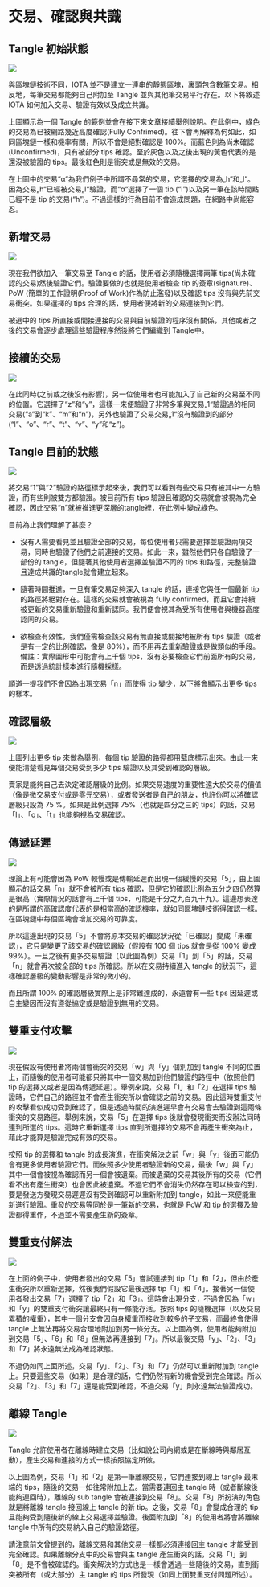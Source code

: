 # 交易、確認與共識

## Tangle 初始狀態
![](https://i.imgur.com/9vEGLwl.png)

與區塊鏈技術不同，IOTA 並不是建立一連串的靜態區塊，裏頭包含數筆交易。相反地，每筆交易都能夠自己附加至 Tangle 並與其他筆交易平行存在。以下將敘述 IOTA 如何加入交易、驗證有效以及成立共識。

上圖顯示為一個 Tangle 的範例並會在接下來文章接續舉例說明。在此例中，綠色的交易為已被網路幾近高度確認(Fully Confrimed)。往下會再解釋為何如此，如同區塊鏈一樣和機率有關，所以不會是絕對確認是 100%。而藍色則為尚未確認(Unconfirmed)，只有被部分 tips 確認。至於灰色以及之後出現的黃色代表的是還沒被驗證的 tips。最後紅色則是衝突或是無效的交易。

在上圖中的交易“α“為我們例子中所謂不尋常的交易，它選擇的交易為„h“和„l“。因為交易„h“已經被交易„l“驗證，而“α“選擇了一個 tip (“l”)以及另一筆在該時間點已經不是 tip 的交易(“h”)。不過這樣的行為目前不會造成問題，在網路中尚能容忍。

## 新增交易
![](https://i.imgur.com/kQqFTVq.png)

現在我們欲加入一筆交易至 Tangle 的話，使用者必須隨機選擇兩筆 tips(尚未確認的交易)然後驗證它們。驗證要做的也就是使用者檢查 tip 的簽章(signature)、PoW (簡單的工作證明(Proof of Work)作為防止濫發)以及確認 tips 沒有與先前交易衝突。如果選擇的 tips 合理的話，使用者便將新的交易連接到它們。

被選中的 tips 所直接或間接連接的交易與目前驗證的程序沒有關係，其他或者之後的交易會逐步處理這些驗證程序然後將它們編織到 Tangle中。

## 接續的交易
![](https://i.imgur.com/8VEqPha.png)

在此同時(之前或之後沒有影響)，另一位使用者也可能加入了自己新的交易至不同的位置。它選擇了“z”和“y”，這樣一來便驗證了非常多筆與交易„1“驗證過的相同交易(“a”到“k”、“m”和“n”)，另外也驗證了交易交易„1“沒有驗證到的部分(“l”、“o”、“r”、“t”、“v”、“y”和“z”)。

## Tangle 目前的狀態
![](https://i.imgur.com/e67yJtL.png)

將交易“1”與“2”驗證的路徑標示起來後，我們可以看到有些交易只有被其中一方驗證，而有些則被雙方都驗證。被目前所有 tips 驗證且確認的交易就會被視為完全確認，因此交易“n”就被推進更深層的tangle裡，在此例中變成綠色。

目前為止我們理解了甚麼？

* 沒有人需要看見並且驗證全部的交易，每位使用者只需要選擇並驗證兩項交易，同時也驗證了他們之前連接的交易。如此一來，雖然他們只各自驗證了一部份的 tangle，但隨著其他使用者選擇並驗證不同的 tips 和路徑，完整驗證且達成共識的tangle就會建立起來。

* 隨著時間推進，一旦有筆交易足夠深入 tangle 的話，連接它與任一個最新 tip 的路徑將絕對存在。這樣的交易就會被視為 fully confirmed，而且它會持續被更新的交易重新驗證和重新認同。我們便會視其為受所有使用者與機器高度認同的交易。

* 欲檢查有效性，我們僅需檢查該交易有無直接或間接地被所有 tips 驗證（或者是有一定的比例確認，像是 80%），而不用再去重新驗證或是做類似的手段。備註：實際圖形中可能會有上千個 tips，沒有必要檢查它們前面所有的交易，而是透過統計樣本進行隨機採樣。

順道一提我們不會因為出現交易「n」而使得 tip 變少，以下將會顯示出更多 tips 的樣本。


## 確認層級
![](https://i.imgur.com/RfFdRnc.png)

上圖列出更多 tip 來做為舉例，每個 tip 驗證的路徑都用藍底標示出來。由此一來便能清楚看見每個交易受到多少 tips 驗證以及其受到確認的層級。

賣家是能夠自己去決定確認層級的比例。如果交易速度的重要性遠大於交易的價值（像是微交易支付或是零元交易），或者發送者是自己的朋友，也許你可以將確認層級只設為 75 %。如果是此例選擇 75%（也就是四分之三的 tips）的話，交易「l」、「o」、「t」也能夠視為交易確認。


## 傳遞延遲
![](https://i.imgur.com/JOwNnTU.png)

理論上有可能會因為 PoW 較慢或是傳輸延遲而出現一個緩慢的交易「5」，由上圖顯示的話交易「n」就不會被所有 tips 確認，但是它的確認比例為五分之四仍然算是很高（實際情況的話會有上千個 tips，可能是千分之九百九十九）。這邊想表達的是所謂的高確認度代表的是相當高的確認機率，就如同區塊鏈技術得確認一樣。在區塊鏈中每個區塊會增加交易的可靠度。

所以這邊出現的交易「5」不會將原本交易的確認狀況從「已確認」變成「未確認」，它只是變更了該交易的確認層級（假設有 100 個 tips 就會是從 100% 變成 99%）。一旦之後有更多交易驗證（以此圖為例）交易「1」到「5」的話，交易「n」就會再次被全部的 tips 所確認。所以在交易持續進入 tangle 的狀況下，這樣確認層級的變動影響是非常的微小的。

而且所謂 100% 的確認層級實際上是非常難達成的，永遠會有一些 tips 因延遲或自主變因而沒有遵從協定或是驗證到無用的交易。

## 雙重支付攻擊
![](https://i.imgur.com/Uel6dLa.png)

現在假設有使用者將兩個會衝突的交易「w」與「y」個別加到 tangle 不同的位置上，而隨後的使用者可能都只將其中一個交易加到他們驗證的路徑中（依照他們 tip 的選擇又或者是因為傳遞延遲）。舉例來說，交易「1」和「2」在選擇 tips 驗證時，它們自己的路徑並不會產生衝突所以會確認之前的交易。因此這時雙重支付的攻擊看似成功受到確認了，但是透過時間的演進遲早會有交易會去驗證到這兩條衝突的交易路徑。舉例來說，交易「5」在選擇 tips 後就會發現衝突而沒辦法同時連到所選的 tips。這時它重新選擇 tips 直到所選擇的交易不會再產生衝突為止，藉此才能算是驗證完成有效的交易。

按照 tip 的選擇和 tangle 的成長演進，在衝突解決之前「w」與「y」後面可能仍會有更多使用者驗證它們。而依照多少使用者驗證新的交易，最後「w」與「y」其中一個會被視為確認而另一個會被遺棄。而被遺棄的交易其後所有的交易（它們看不出有產生衝突）也會因此被遺棄。不過它們不會消失仍然存在可以檢查的到，要是發送方發現交易遲遲沒有受到確認可以重新附加到 tangle，如此一來便能重新進行驗證。重發的交易等同於是一筆新的交易，也就是 PoW 和 tip 的選擇及驗證都得重作，不過並不需要產生新的簽章。

## 雙重支付解法
![](https://i.imgur.com/HTja5Rx.png)

在上面的例子中，使用者發出的交易「5」嘗試連接到 tip「1」和「2」，但由於產生衝突所以重新選擇，然後我們假設它最後選擇 tip「1」和「4」。接著另一個使用者發出交易「7」選擇了 tip「2」和「3」。這時會出現分支，不過會因為「w」和「y」的雙重支付衝突讓最終只有一條能存活。按照 tips 的隨機選擇（以及交易累積的權重），其中一個分支會因自身權重而接收到較多的子交易，而最終會使得 tangle 上無法再將交易合理地附加到另一條分支。以上圖為例，使用者能夠附加到交易「5」、「6」和「8」但無法再連接到「7」。所以最後交易「y」、「2」、「3」和「7」將永遠無法成為確認狀態。

不過仍如同上面所述，交易「y」、「2」、「3」和「7」仍然可以重新附加到 tangle 上。只要這些交易（如果）是合理的話，它們仍然有新的機會受到完全確認。所以交易「2」、「3」和「7」還是能受到確認，不過交易「y」則永遠無法驗證成功。

## 離線 Tangle
![](https://i.imgur.com/wecnTcb.png)

Tangle 允許使用者在離線時建立交易（比如說公司內網或是在斷線時與鄰居互動），產生交易和連接的方式一樣按照協定所做。

以上圖為例，交易「1」和「2」是第一筆離線交易，它們連接到線上 tangle 最末端的 tips，隨後的交易一如往常附加上去。當需要連回主 tangle 時（或者斷線後能夠連回時），離線的 sub tangle 會被連接到交易「8」。交易「8」所扮演的角色就是將離線 tangle 接回線上 tangle 的新 tip。之後，交易「8」會變成合理的 tip 且能夠受到隨後新的線上交易選擇並驗證。後面附加到「8」的使用者將會將離線 tangle 中所有的交易納入自己的驗證路徑。

請注意前文曾提到的，離線交易和其他交易一樣都必須連接回主 tangle 才能受到完全確認。如果離線分支中的交易會與主 tangle 產生衝突的話，交易「1」到「8」是不會被確認的。衝突解決的方式也是一樣會透過一些隨後的交易，直到衝突被所有（或大部分）主 tangle 的 tips 所發現（如同上面雙重支付問題所述）。
